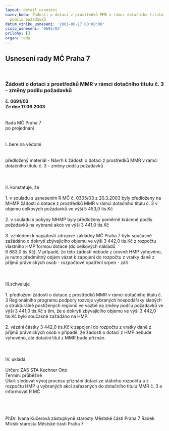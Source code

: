 ```yaml
---
layout: detail_usneseni
nazev_bodu: Žádosti o dotaci z prostředků MMR v rámci dotačního titulu č. 3 - změny
  podílu požadavků
datum_vzniku_usneseni: '2003-06-17 00:00:00'
cislo_usneseni: '0691/03'
prilohy: []
organ: rada
---
```

<div id="ucUsn_pList" class="usn">
	<span><h2>Usnesení rady MČ Praha 7 </h2>
<br></span><div class="standBody">
<span><h3>Žádosti o dotaci z prostředků MMR v rámci dotačního titulu č. 3 - změny podílu požadavků</h3></span><div class="center">
		<strong>č. 0691/03</strong><br>
	</div>
<div class="center">
		<strong>Ze dne 17.06.2003</strong><br><br>
	</div>
<br>Rada MČ Praha 7<br>po projednání<br><br><br>I.	bere na vědomí<br><br> <br>předložený materiál - Návrh k žádosti o dotaci z prostředků MMR v rámci dotačního titulu č. 3 - změny podílu požadavků<br><br><br><br>II.	konstatuje, že<br><br>1. v souladu s usnesením R MČ č. 0305/03 z 20.3.2003 byly předloženy na MHMP žádosti o dotace z prostředků MMR v rámci dotačního titulu č. 3 v objemu celkových požadavků ve výši 5 453,0 tis.Kč<br><br>2. v souladu s pokyny MHMP byly předloženy poměrně krácené podíly požadavků na vybrané akce ve výši 3 441,0 tis.Kč<br><br>3. vzhledem k napjatosti zdrojové základny MČ Praha 7 bylo současně zažádáno o dokrytí zbývajícího objemu ve výši 3 442,0 tis.Kč z rozpočtu vlastního HMP formou dotace (do celkových nákladů <br>6 883,0 tis.Kč). V případě, že této žádosti nebude z úrovně HMP vyhověno, je nutno předmětný objem vázat k zapojení do rozpočtu z vratky daně z příjmů právnických osob - rozpočtové opatření srpen - září.<br><br><br><br>III.schvaluje <br><br>1. předložení žádostí o dotace z prostředků MMR v rámci dotačního titulu č. 3 Regionálního programu podpory rozvoje vybraných hospodářsky slabých a strukturálně postižených regionů ve vazbě na změny podílu požadavků ve výši 3 441,0 tis.Kč s tím, že o dokrytí zbývajícího objemu ve výši 3 442,0 tis.Kč bylo současně zažádáno na HMP. <br><br>2.  vázání částky 3 442,0 tis.Kč  k zapojení do rozpočtu z vratky daně z příjmů právnických osob v případě, že žádosti o dotaci z HMP nebude vyhověno, ale dotační titul z MMR bude přiznán.<br><br><br><br>IV.	ukládá <br><br>Určen:	ZAS STA Kechner Otto<br>Termín: průběžně<br>Úkol:	sledovat vývoj procesu přiznání dotací ze státního rozpočtu a z rozpočtu HMP u vybraných akcí zařazených do dotačního titulu MMR č. 3 a informovat R MČ<br> <br><br> <br>	<br>PhDr. Ivana Kučerová zástupkyně starosty Městské části Praha 7	 Radek Mikšík starosta Městské části Praha 7<br>	<br><br>
</div>
</div>